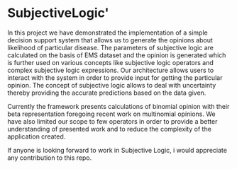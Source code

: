# SubjectiveLogic'
In this project we have demonstrated the implementation of a simple decision support system that allows us to generate the opinions about likelihood of particular disease. The parameters of subjective logic are calculated on the basis of EMS dataset and the opinion is generated which is further used on various concepts like subjective logic operators and complex subjective logic expressions. Our architecture allows users to interact with the system in order to provide input for getting the particular opinion. The concept of subjective logic allows to deal with uncertainty thereby providing the accurate predictions based on the data given.

Currently the framework presents calculations of binomial opinion with their beta representation foregoing recent work on multinomial opinions. We have also limited our scope to few operators in order to provide a better understanding of presented work and to reduce the complexity of the application created.

If anyone is looking forward to work in Subjective Logic, i would appreciate any contribution to this repo.
